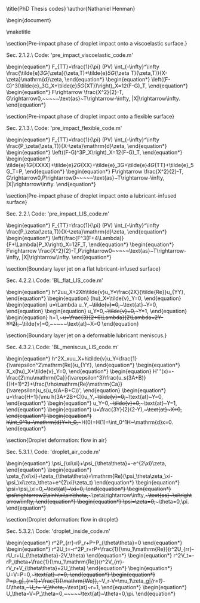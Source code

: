 \title{PhD Thesis codes}
\author{Nathaniel Henman}

\begin{document}

\maketitle

\section{Pre-impact phase of droplet impact onto a viscoelastic surface.}

Sec. 2.1.2.\\
Code: 'pre\_impact\_viscoelastic\_code.m'

\begin{equation*}
    F_{TT}=\frac{1}{\pi} (PV) \int_{-\infty}^\infty \frac{\tilde{e}_3G_{\zeta}(\zeta,T)+\tilde{e}_5G_{\zeta T}(\zeta,T)}{X-\zeta}\mathrm{d}\zeta,
\end{equation*}
\begin{equation*}
    \left((F-G)^3(\tilde{e}_3G_X+\tilde{e}_5G_{XT})\right)_X=12(F-G)_T,
\end{equation*}
\begin{equation*}
    F\rightarrow \frac{X^2}{2}-T, G\rightarrow0,~~~~~\text{as}~T\rightarrow-\infty, |X|\rightarrow\infty.
\end{equation*}

\section{Pre-impact phase of droplet impact onto a flexible surface}

Sec. 2.1.3.\\
Code: 'pre\_impact\_flexible\_code.m'

\begin{equation*}
    F_{TT}=\frac{1}{\pi} (PV) \int_{-\infty}^\infty \frac{P_\zeta(\zeta,T)}{X-\zeta}\mathrm{d}\zeta,
\end{equation*}
\begin{equation*}
    \left((F-G)^3P_X\right)_X=12(F-G)_T,
\end{equation*}
\begin{equation*}    \tilde{e}_1G_{XXXX}+\tilde{e}_2G_{XX}+\tilde{e}_3G+\tilde{e}_4G_{TT}+\tilde{e}_5G_T=P,
\end{equation*}
\begin{equation*}
    F\rightarrow \frac{X^2}{2}-T, G\rightarrow0,P\rightarrow0~~~~~\text{as}~T\rightarrow-\infty, |X|\rightarrow\infty.
\end{equation*}

\section{Pre-impact phase of droplet impact onto a lubricant-infused surface}

Sec. 2.2.\\
Code: 'pre\_impact\_LIS\_code.m'

\begin{equation*}
    F_{TT}=\frac{1}{\pi} (PV) \int_{-\infty}^\infty \frac{P_\zeta(\zeta,T)}{X-\zeta}\mathrm{d}\zeta,
\end{equation*}
\begin{equation*}
    \left(\frac{F^3(F+4\Lambda)}{F+\Lambda}P_X\right)_X=12F_T,
\end{equation*}
\begin{equation*}
    F\rightarrow \frac{X^2}{2}-T,P\rightarrow0~~~~~\text{as}~T\rightarrow-\infty, |X|\rightarrow\infty.
\end{equation*}

\section{Boundary layer jet on a flat lubricant-infused surface}

Sec. 4.2.2.\\
Code: 'BL\_flat\_LIS\_code.m'

\begin{equation*}
    h^2uu_X+2Xh\tilde{v}u_Y=\frac{2X}{\tilde{Re}}u_{YY},
\end{equation*}
\begin{equation}
    (hu)_X+\tilde{v}_Y=0,
\end{equation}
\begin{equation}
    u=\Lambda u_Y,~~~~~\tilde{v}=0,~~~~~\text{at}~Y=0,
\end{equation}
\begin{equation}
    u_Y=0,~~~~~\tilde{v}=0,~~~~~Y=1,
\end{equation}
\begin{equation}
    h=1,~~~~~u=\frac{3}{2+6\Lambda}(2\Lambda+2Y-Y^2),~~~~~\tilde{v}=0,~~~~~\text{at}~X=0
\end{equation}

\section{Boundary layer jet on a deformable lubricant meniscus.}

Sec. 4.3.2.\\
Code: 'BL\_meniscus\_LIS\_code.m'

\begin{equation*}
    h^2X_xuu_X+h\tilde{v}u_Y=\frac{1}{\varepsilon^2\mathrm{Re}}u_{YY},
\end{equation*}
\begin{equation*}
    X_x(hu)_X+\tilde{v}_Y=0,
\end{equation*}
\begin{equation}
    H'''(x)=-\frac{2\mu\mathrm{Ca}}{\varepsilon^3}\frac{u_s(3A+B)}{(H+1)^2}+\frac{\rho\mathrm{Re}\mathrm{Ca}}{\varepsilon}u_s(u_s(A+B+C))',
\end{equation}
\begin{equation*}
    u=\frac{H+1}{\mu h(3A+2B+C)}u_Y,~~~~~\tilde{v}=0,~~~~~\text{at}~Y=0,
\end{equation*}
\begin{equation*}
    u_Y=0,~~~~~\tilde{v}=0,~~~~~\text{at}~Y=1,
\end{equation*}
\begin{equation*}
    u=\frac{3Y}{2}(2-Y),~~~~~\text{at}~X=0,
\end{equation*}
\begin{equation*}
    h\int_0^1u~\mathrm{d}Y=h_0,~~~~~H(0)=H(1)=\int_0^1H~\mathrm{d}x=0.
\end{equation*}

\section{Droplet deformation: flow in air}

Sec. 5.3.1.\\
Code: 'droplet\_air\_code.m'

\begin{equation*}
    \psi_{\xi\xi}+\psi_{\theta\theta}=-e^{2\xi}\zeta,
\end{equation*}
\begin{equation*}
    \zeta_{\xi\xi}+\zeta_{\theta\theta}=\mathrm{Re}(\psi_\theta\zeta_\xi-\psi_\xi\zeta_\theta+e^{2\xi}\zeta_t)
\end{equation*}
\begin{equation*}
    \psi=\psi_\xi=0,~~~~~\text{at}~\xi=0,
\end{equation*}
\begin{equation*}
    \psi\rightarrow2\sinh\xi\sin\theta,~~~~~\zeta\rightarrow\infty,~~~~~\text{as}~\xi\rightarrow\infty,
\end{equation*}
\begin{equation*}
    \psi=\zeta=0,~~~~~\theta=0,\pi.
\end{equation*}

\section{Droplet deformation: flow in droplet}

Sec. 5.3.2.\\
Code: 'droplet\_inside\_code.m'

\begin{equation*}
    r^2P_{rr}-rP_r+P+P_{\theta\theta}=0
\end{equation*}
\begin{equation*}
    r^2U_t=-r^2P_r+rP+\frac{1}{\mu_1\mathrm{Re}}(r^2U_{rr}-rU_r+U_{\theta\theta}-2V_\theta)
\end{equation*}
\begin{equation*}
    r^2V_t=-rP_\theta+\frac{1}{\mu_1\mathrm{Re}}(r^2V_{rr}-rV_r+V_{\theta\theta}+2U_\theta)
\end{equation*}
\begin{equation*}
    U=V=P=0,~~~~~\text{at}~r=0,
\end{equation*}
\begin{equation*}
    P=p_g|_{r=1}+\frac{1}{\mathrm{We}},~~~~~V_r-V=\mu_1\zeta_g|_{r=1}-U_\theta,~~~~~U_r=-V_\theta,~~~~~\text{at}~r=1,
\end{equation*}
\begin{equation*}
    U_\theta=V=P_\theta=0,~~~~~\text{at}~\theta=0,\pi.
\end{equation*}




